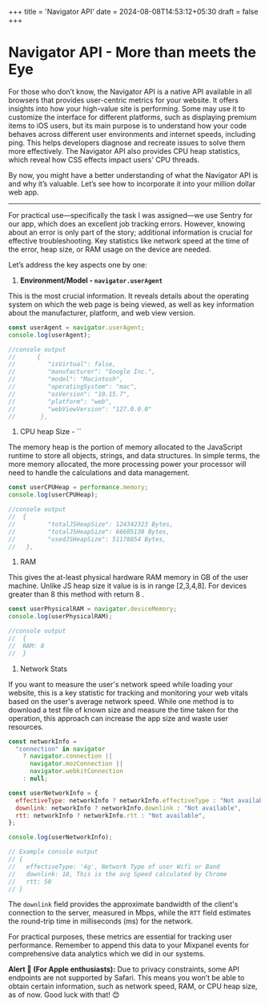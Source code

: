 +++
title = 'Navigator API'
date = 2024-08-08T14:53:12+05:30
draft = false
+++

# Navigator API - More than meets the Eye

For those who don’t know, the Navigator API is a native API available in all browsers that provides user-centric metrics for your website. It offers insights into how your high-value site is performing. Some may use it to customize the interface for different platforms, such as displaying premium items to iOS users, but its main purpose is to understand how your code behaves across different user environments and internet speeds, including ping. This helps developers diagnose and recreate issues to solve them more effectively. The Navigator API also provides CPU heap statistics, which reveal how CSS effects impact users' CPU threads.

By now, you might have a better understanding of what the Navigator API is and why it’s valuable. Let’s see how to incorporate it into your million dollar web app.

---

For practical use—specifically the task I was assigned—we use Sentry for our app, which does an excellent job tracking errors. However, knowing about an error is only part of the story; additional information is crucial for effective troubleshooting. Key statistics like network speed at the time of the error, heap size, or RAM usage on the device are needed.

Let’s address the key aspects one by one:

1. **Environment/Model - `navigator.userAgent`**

This is the most crucial information. It reveals details about the operating system on which the web page is being viewed, as well as key information about the manufacturer, platform, and web view version.

```jsx
const userAgent = navigator.userAgent;
console.log(userAgent);

//console output
//      {
//         "isVirtual": false,
//         "manufacturer": "Google Inc.",
//         "model": "Macintosh",
//         "operatingSystem": "mac",
//         "osVersion": "10.15.7",
//         "platform": "web",
//         "webViewVersion": "127.0.0.0"
//       },
```

1. CPU heap Size - ``

The memory heap is the portion of memory allocated to the JavaScript runtime to store all objects, strings, and data structures. In simple terms, the more memory allocated, the more processing power your processor will need to handle the calculations and data management.

```jsx
const userCPUHeap = performance.memory;
console.log(userCPUHeap);

//console output
//  {
//         "totalJSHeapSize": 124342323 Bytes,
//         "totalJSHeapSize": 66605138 Bytes,
//         "usedJSHeapSize": 51178854 Bytes,
//   },
```

1. RAM

This gives the at-least physical hardware RAM memory in GB of the user machine. Unlike JS heap size it value is is in range [2,3,4,8]. For devices greater than 8 this method with return 8 .

```jsx
const userPhysicalRAM = navigator.deviceMemory;
console.log(userPhysicalRAM);

//console output
//  {
//  RAM: 8
//  }
```

1. Network Stats

If you want to measure the user's network speed while loading your website, this is a key statistic for tracking and monitoring your web vitals based on the user's average network speed. While one method is to download a test file of known size and measure the time taken for the operation, this approach can increase the app size and waste user resources.

```jsx
const networkInfo =
  "connection" in navigator
    ? navigator.connection ||
      navigator.mozConnection ||
      navigator.webkitConnection
    : null;

const userNetworkInfo = {
  effectiveType: networkInfo ? networkInfo.effectiveType : "Not available",
  downlink: networkInfo ? networkInfo.downlink : "Not available",
  rtt: networkInfo ? networkInfo.rtt : "Not available",
};

console.log(userNetworkInfo);

// Example console output
// {
//   effectiveType: '4g', Network Type of user Wifi or Band
//   downlink: 10, This is the avg Speed calculated by Chrome
//   rtt: 50
// }
```

The `downlink` field provides the approximate bandwidth of the client's connection to the server, measured in Mbps, while the `RTT` field estimates the round-trip time in milliseconds (ms) for the network.

For practical purposes, these metrics are essential for tracking user performance. Remember to append this data to your Mixpanel events for comprehensive data analytics which we did in our systems.

**Alert 🍎 (For Apple enthusiasts):** Due to privacy constraints, some API endpoints are not supported by Safari. This means you won’t be able to obtain certain information, such as network speed, RAM, or CPU heap size, as of now. Good luck with that! 😊
